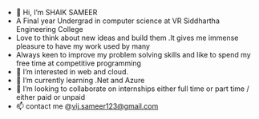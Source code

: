 - 👋 Hi, I’m SHAIK SAMEER
- A Final year Undergrad in computer science at VR Siddhartha Engineering College
- Love to think about new ideas and build them .It gives me immense pleasure to have my work used by many 
- Always keen to improve my problem solving skills and like to spend my free time at competitive programming 
- 👀 I’m interested in web and cloud.
- 🌱 I’m currently learning .Net and Azure
- 💞️ I’m looking to collaborate on internships either full time or part time / either paid or unpaid 
- 📫 contact me  @vij.sameer123@gmail.com

<!---
vij-sameer123/vij-sameer123 is a ✨ special ✨ repository because its `README.md` (this file) appears on your GitHub profile.
You can click the Preview link to take a look at your changes.
--->
